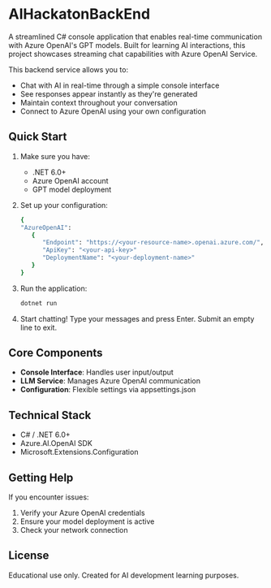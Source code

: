 # AIHackatonBackEnd

A streamlined C# console application that enables real-time communication with Azure OpenAI's GPT models. Built for learning AI interactions, this project showcases streaming chat capabilities with Azure OpenAI Service.

This backend service allows you to:
- Chat with AI in real-time through a simple console interface
- See responses appear instantly as they're generated
- Maintain context throughout your conversation
- Connect to Azure OpenAI using your own configuration

## Quick Start

1. Make sure you have:
   - .NET 6.0+
   - Azure OpenAI account
   - GPT model deployment

2. Set up your configuration:
   ```bash
   {
   "AzureOpenAI":
      {
         "Endpoint": "https://<your-resource-name>.openai.azure.com/",
         "ApiKey": "<your-api-key>"
         "DeploymentName": "<your-deployment-name>"
      }
   }
   ```

3. Run the application:
   ```bash
   dotnet run
   ```

4. Start chatting! Type your messages and press Enter. Submit an empty line to exit.

## Core Components

- **Console Interface**: Handles user input/output
- **LLM Service**: Manages Azure OpenAI communication
- **Configuration**: Flexible settings via appsettings.json

## Technical Stack

- C# / .NET 6.0+
- Azure.AI.OpenAI SDK
- Microsoft.Extensions.Configuration

## Getting Help

If you encounter issues:
1. Verify your Azure OpenAI credentials
2. Ensure your model deployment is active
3. Check your network connection

## License

Educational use only. Created for AI development learning purposes.